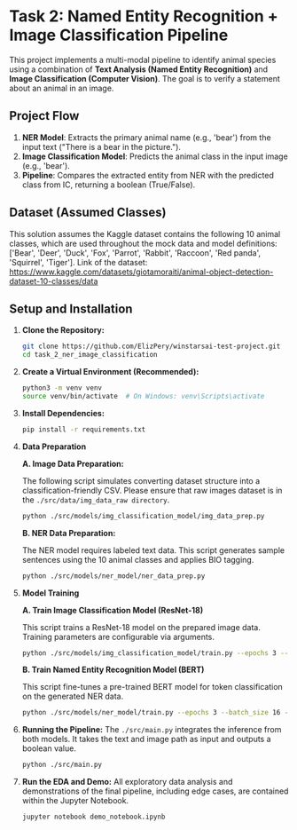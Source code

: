 
# Task 2: Named Entity Recognition + Image Classification Pipeline

This project implements a multi-modal pipeline to identify animal species using a combination of **Text Analysis (Named Entity Recognition)** and **Image Classification (Computer Vision)**. The goal is to verify a statement about an animal in an image.

## **Project Flow**

1.  **NER Model**: Extracts the primary animal name (e.g., 'bear') from the input text ("There is a bear in the picture.").
2.  **Image Classification Model**: Predicts the animal class in the input image (e.g., 'bear').
3.  **Pipeline**: Compares the extracted entity from NER with the predicted class from IC, returning a boolean (True/False).

## **Dataset (Assumed Classes)**

This solution assumes the Kaggle dataset contains the following 10 animal classes, which are used throughout the mock data and model definitions:
['Bear', 'Deer', 'Duck', 'Fox', 'Parrot', 'Rabbit', 'Raccoon', 'Red panda', 'Squirrel', 'Tiger']. Link of the dataset: https://www.kaggle.com/datasets/giotamoraiti/animal-object-detection-dataset-10-classes/data

## **Setup and Installation**

1.  **Clone the Repository:**
    ```bash
    git clone https://github.com/ElizPery/winstarsai-test-project.git
    cd task_2_ner_image_classification
    ```

2.  **Create a Virtual Environment (Recommended):**
    ```bash
    python3 -m venv venv
    source venv/bin/activate  # On Windows: venv\Scripts\activate
    ```

3.  **Install Dependencies:**
    ```bash
    pip install -r requirements.txt
    ```

4.  **Data Preparation**

    **A. Image Data Preparation:**

    The following script simulates converting dataset structure into a classification-friendly CSV. Please ensure that raw images dataset is in the `./src/data/img_data_raw directory`.
    ```bash
    python ./src/models/img_classification_model/img_data_prep.py
    ```

    **B. NER Data Preparation:**

    The NER model requires labeled text data. This script generates sample sentences using the 10 animal classes and applies BIO tagging.
    ```bash
    python ./src/models/ner_model/ner_data_prep.py
    ```

5.  **Model Training**

    **A. Train Image Classification Model (ResNet-18)**

    This script trains a ResNet-18 model on the prepared image data. Training parameters are configurable via arguments.
    ```bash
    python ./src/models/img_classification_model/train.py --epochs 3 --batch_size 16 --lr 1e-3 --workers 4
    ```

    **B. Train Named Entity Recognition Model (BERT)**

    This script fine-tunes a pre-trained BERT model for token classification on the generated NER data.
    ```bash
    python ./src/models/ner_model/train.py --epochs 3 --batch_size 16 --lr 1e-3 ----model_path ./model_artifacts/ner_model
    ```
6.  **Running the Pipeline:**
    The `./src/main.py` integrates the inference from both models. It takes the text and image path as input and outputs a boolean value.
    ```bash
    python ./src/main.py
    ```

7.  **Run the EDA and Demo:**
    All exploratory data analysis and demonstrations of the final pipeline, including edge cases, are contained within the Jupyter Notebook.
    ```bash
    jupyter notebook demo_notebook.ipynb
    ```